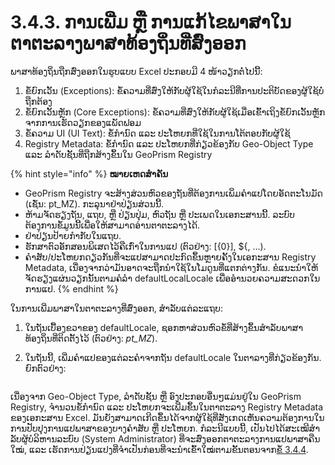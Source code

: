 # 3.4.3. ການເພີ່ມ ຫຼື ການແກ້ໄຂພາສາໃນຕາຕະລາງພາສາທ້ອງຖິ່ນທີ່ສົ່ງອອກ

ພາສາທ້ອງຖິ່ນຖືກສົ່ງອອກໃນຮູບແບບ Excel ປະກອບມີ 4 ໜ້າວຽກຕໍ່ໄປນີ້:

1. ຂໍ້ຍົກເວັ້ນ (Exceptions): ຂໍ້​ຄວາມ​ທີ່ສົ່ງ​ໃຫ້​ກັບ​ຜູ້​ໃຊ້​ໃນ​ກໍ​ລະ​ນີ​ທີ່ການ​ປະ​ຕິ​ບັດຂອງຜູ້ໃຊ້ບໍ່ຖືກຕ້ອງ​
2. ຂໍ້ຍົກເວັ້ນຫຼັກ (Core Exceptions): ຂໍ້ຄວາມທີ່ສົ່ງໃຫ້ກັບຜູ້ໃຊ້ເມື່ອເຂົ້າເຖິງຂໍ້ຍົກເວັ້ນຫຼັກຈາກການເຮັດວຽກຂອງແພັດຟອມ
3. ຂໍ້ຄວາມ UI (UI Text): ຂໍ້ກໍານົດ ແລະ ປະໂຫຍກທີ່ໃຊ້ໃນການໂຕ້ຕອບກັບຜູ້ໃຊ້
4. Registry Metadata: ຂໍ້ກໍານົດ ແລະ ປະໂຫຍກທີ່ກ່ຽວຂ້ອງກັບ Geo-Object Type ແລະ ລໍາດັບຊັ້ນທີ່ຖືກສ້າງຂຶ້ນໃນ GeoPrism Registry

{% hint style="info" %}
**ໝາຍເຫດສຳຄັນ**

* GeoPrism Registry ຈະສ້າງສ່ວນຫົວຂອງຖັນທີ່ຕ້ອງການເພິ່ມຄຳແປໂດຍອັດຕະໂນມັດ (ເຊັ່ນ: pt\_MZ). ກະລຸນາຢ່າປ່ຽນສ່ວນນີ້.
* ຫ້າມຈັດຮຽງຖັນ, ແຖບ, ຫຼື ປ່ຽນປຸ່ມ, ຫົວຖັນ ຫຼື ປະເພດໃນເອກະສານນີ້. ລະບົບຕ້ອງການຂໍ້ມູນນີ້ເພື່ອໃຫ້ສາມາດອ່ານຕາຕະລາງໄດ້.
* ຢ່າປ່ຽນປ້າຍກຳກັບໃນແຖບ.
* ຮັກສາຕົວອັກສອນພິເສດໄວ້ຄືເກົ່າໃນການແປ (ຕົວຢ່າງ: \[{0}], ${, ...).
* ຄໍາສັບ/ປະໂຫຍກດຽວກັນທີ່ຈະແປສາມາດປະກົດຂຶ້ນຫຼາຍຄັ້ງໃນເອກະສານ Registry Metadata, ເນື່ອງຈາກວ່າມັນອາດຈະຖືກນໍາໃຊ້ໃນໂມດູນທີ່ແຕກຕ່າງກັນ. ຂໍແນະນຳໃຫ້ຈັດຮຽງແຜ່ນວຽກນັ້ນຕາມຄໍລຳ defaultLocalLocale ເພື່ອອຳນວຍຄວາມສະດວກໃນການແປ.
{% endhint %}

ໃນການເພີ່ມພາສາໃນຕາຕະລາງທີ່ສົ່ງອອກ, ສໍາລັບແຕ່ລະແຖບ:

1. ໃນຖັນເບື້ອງຂວາຂອງ defaultLocale, ຊອກຫາສ່ວນຫົວຂໍ້ທີ່ສ້າງຂຶ້ນສໍາລັບພາສາທ້ອງຖິ່ນທີ່ຕິດຕັ້ງໄວ້ (ຕົວຢ່າງ: _pt\_MZ_).
2.  ໃນຖັນນີ້, ເພີ່ມຄໍາແປຂອງແຕ່ລະຄໍາຈາກຖັນ defaultLocale ໃນຕາລາງທີ່ກ່ຽວຂ້ອງກັນ. ຍົກ​ຕົວ​ຢ່າງ:

    <figure><img src="../../../../.gitbook/assets/image (14).png" alt=""><figcaption></figcaption></figure>

ເນື່ອງຈາກ Geo-Object Type, ລໍາດັບຊັ້ນ ຫຼື ອົງປະກອບອື່ນໆແມ່ນຢູ່ໃນ GeoPrism Registry, ຈໍານວນຂໍ້ກໍານົດ ແລະ ປະໂຫຍກຈະເພີ່ມຂຶ້ນໃນຕາຕະລາງ Registry Metadata ຂອງເອກະສານ Excel. ມັນຍັງສາມາດເກີດຂຶ້ນໄດ້ຈາກຜູ້ໃຊ້ທີ່ສັງເກດເຫັນຄວາມຕ້ອງການໃນການປັບປຸງການແປພາສາຂອງບາງຄໍາສັບ ຫຼື ປະໂຫຍກ. ກໍລະນີແບບນີ້, ເປັນໄປໄດ້ສະເໝີສໍາລັບຜູ້ບໍລິຫານລະບົບ (System Administrator) ທີ່ຈະສົ່ງອອກຕາຕະລາງການແປພາສາຄືນໃໝ່, ແລະ ເຮັດການປ່ຽນແປງທີ່ຈໍາເປັນກ່ອນທີ່ຈະນໍາເຂົ້າໃໝ່ຕາມຂັ້ນຕອນຈາກ[ຂໍ້ 3.4.4](3.4.4-import-a-new-locale-from-the-spreadsheet.md).
